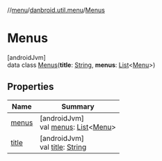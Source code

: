 //[menu](../../../index.md)/[danbroid.util.menu](../index.md)/[Menus](index.md)

# Menus

[androidJvm]\
data class [Menus](index.md)(**title**: [String](https://kotlinlang.org/api/latest/jvm/stdlib/kotlin/-string/index.html), **menus**: [List](https://kotlinlang.org/api/latest/jvm/stdlib/kotlin.collections/-list/index.html)<[Menu](../-menu/index.md)>)

## Properties

| Name | Summary |
|---|---|
| [menus](menus.md) | [androidJvm]<br>val [menus](menus.md): [List](https://kotlinlang.org/api/latest/jvm/stdlib/kotlin.collections/-list/index.html)<[Menu](../-menu/index.md)> |
| [title](title.md) | [androidJvm]<br>val [title](title.md): [String](https://kotlinlang.org/api/latest/jvm/stdlib/kotlin/-string/index.html) |
